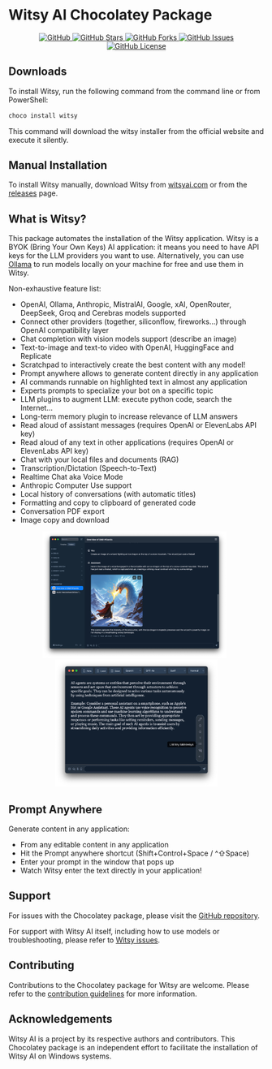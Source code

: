 # Witsy AI Chocolatey Package

<div align="center">
  <a href="https://github.com/MKAbuMattar/witsy-chocolatey-package">
    <img src="https://img.shields.io/badge/github-%23181717.svg?style=for-the-badge&logo=github&logoColor=white" alt="GitHub"/>
  </a>
  <!-- <a href="https://community.chocolatey.org/packages/witsy">
    <img src="https://img.shields.io/github/v/release/MKAbuMattar/witsy-chocolatey-package?color=blue&label=chocolatey&logo=chocolatey&style=for-the-badge" alt="Terraform Registry"/>
  </a>
  <a href="https://github.com/MKAbuMattar/witsy-chocolatey-package/releases">
    <img src="https://img.shields.io/github/v/release/MKAbuMattar/witsy-chocolatey-package?include_prereleases&sort=date&style=for-the-badge" alt="GitHub Releases"/>
  </a> -->
  <a href="https://github.com/MKAbuMattar/witsy-chocolatey-package/stargazers">
    <img src="https://img.shields.io/github/stars/MKAbuMattar/witsy-chocolatey-package.svg?style=for-the-badge" alt="GitHub Stars"/>
  </a>
  <a href="https://github.com/MKAbuMattar/witsy-chocolatey-package/forks">
    <img src="https://img.shields.io/github/forks/MKAbuMattar/witsy-chocolatey-package.svg?style=for-the-badge" alt="GitHub Forks"/>
  </a>
  <a href="https://github.com/MKAbuMattar/witsy-chocolatey-package/issues">
    <img src="https://img.shields.io/github/issues/MKAbuMattar/witsy-chocolatey-package.svg?style=for-the-badge" alt="GitHub Issues"/>
  </a>
  <a href="LICENSE">
    <img src="https://img.shields.io/github/license/MKAbuMattar/witsy-chocolatey-package.svg?style=for-the-badge" alt="GitHub License"/>
  </a>
</div>

## Downloads

To install Witsy, run the following command from the command line or from PowerShell:

```powershell
choco install witsy
```

This command will download the witsy installer from the official website and execute it silently.

## Manual Installation

To install Witsy manually, download Witsy from [witsyai.com](https://witsyai.com) or from the [releases](https://github.com/nbonamy/witsy/releases) page.

## What is Witsy?

This package automates the installation of the Witsy application. Witsy is a BYOK (Bring Your Own Keys) AI application: it means you need to have API keys for the LLM providers you want to use. Alternatively, you can use [Ollama](https://ollama.com/) to run models locally on your machine for free and use them in Witsy.

Non-exhaustive feature list:

- OpenAI, Ollama, Anthropic, MistralAI, Google, xAI, OpenRouter, DeepSeek, Groq and Cerebras models supported
- Connect other providers (together, siliconflow, fireworks...) through OpenAI compatibility layer
- Chat completion with vision models support (describe an image)
- Text-to-image and text-to video with OpenAI, HuggingFace and Replicate
- Scratchpad to interactively create the best content with any model!
- Prompt anywhere allows to generate content directly in any application
- AI commands runnable on highlighted text in almost any application
- Experts prompts to specialize your bot on a specific topic
- LLM plugins to augment LLM: execute python code, search the Internet...
- Long-term memory plugin to increase relevance of LLM answers
- Read aloud of assistant messages (requires OpenAI or ElevenLabs API key)
- Read aloud of any text in other applications (requires OpenAI or ElevenLabs API key)
- Chat with your local files and documents (RAG)
- Transcription/Dictation (Speech-to-Text)
- Realtime Chat aka Voice Mode
- Anthropic Computer Use support
- Local history of conversations (with automatic titles)
- Formatting and copy to clipboard of generated code
- Conversation PDF export
- Image copy and download

<p align="center">
  <img src=".github/assets/main1.jpg" height="250" />&nbsp;&nbsp;
  <img src=".github/assets/main2.jpg" height="250" />
</p>

## Prompt Anywhere

Generate content in any application:

- From any editable content in any application
- Hit the Prompt anywhere shortcut (Shift+Control+Space / ^⇧Space)
- Enter your prompt in the window that pops up
- Watch Witsy enter the text directly in your application!

## Support

For issues with the Chocolatey package, please visit the [GitHub repository](https://github.com/MKAbuMattar/witsy-chocolatey-package/issues).

For support with Witsy AI itself, including how to use models or troubleshooting, please refer to [Witsy issues](https://github.com/nbonamy/witsy/issues).

## Contributing

Contributions to the Chocolatey package for Witsy are welcome. Please refer to the [contribution guidelines](.github/CONTRIBUTING.md) for more information.

## Acknowledgements

Witsy AI is a project by its respective authors and contributors. This Chocolatey package is an independent effort to facilitate the installation of Witsy AI on Windows systems.
